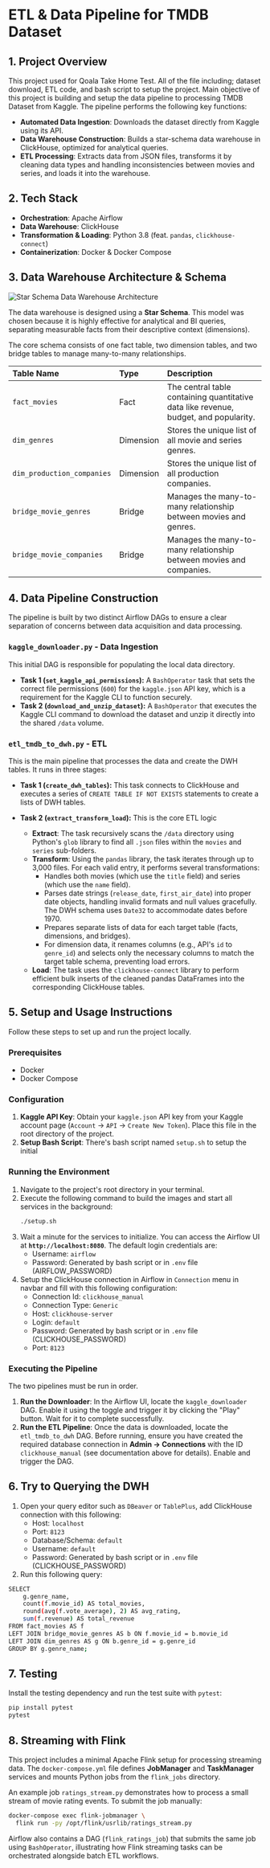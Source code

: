 # ETL & Data Pipeline for TMDB Dataset

## 1. Project Overview
This project used for Qoala Take Home Test. All of the file including; dataset download, ETL code, and bash script to setup the project. Main objective of this project is building and setup the data pipeline to processing TMDB Dataset from Kaggle.
The pipeline performs the following key functions:
* **Automated Data Ingestion**: Downloads the dataset directly from Kaggle using its API.
* **Data Warehouse Construction**: Builds a star-schema data warehouse in ClickHouse, optimized for analytical queries.
* **ETL Processing**: Extracts data from JSON files, transforms it by cleaning data types and handling inconsistencies between movies and series, and loads it into the warehouse.

## 2. Tech Stack
* **Orchestration**: Apache Airflow
* **Data Warehouse**: ClickHouse
* **Transformation & Loading**: Python 3.8 (feat. `pandas`, `clickhouse-connect`)
* **Containerization**: Docker & Docker Compose

## 3. Data Warehouse Architecture & Schema
![Star Schema Data Warehouse Architecture](assets/star-schema-diagram.png)

The data warehouse is designed using a **Star Schema**. This model was chosen because it is highly effective for analytical and BI queries, separating measurable facts from their descriptive context (dimensions).

The core schema consists of one fact table, two dimension tables, and two bridge tables to manage many-to-many relationships.

| Table Name                 | Type      | Description                                                                 |
| :------------------------- | :-------- | :------------------------------------------------------------------------ |
| `fact_movies`              | Fact      | The central table containing quantitative data like revenue, budget, and popularity. |
| `dim_genres`               | Dimension | Stores the unique list of all movie and series genres.                       |
| `dim_production_companies` | Dimension | Stores the unique list of all production companies.                   |
| `bridge_movie_genres`      | Bridge    | Manages the many-to-many relationship between movies and genres.      |
| `bridge_movie_companies`   | Bridge    | Manages the many-to-many relationship between movies and companies.   |

## 4. Data Pipeline Construction
The pipeline is built by two distinct Airflow DAGs to ensure a clear separation of concerns between data acquisition and data processing.

### `kaggle_downloader.py` - Data Ingestion
This initial DAG is responsible for populating the local data directory.
* **Task 1 (`set_kaggle_api_permissions`):** A `BashOperator` task that sets the correct file permissions (`600`) for the `kaggle.json` API key, which is a requirement for the Kaggle CLI to function securely.
* **Task 2 (`download_and_unzip_dataset`):** A `BashOperator` that executes the Kaggle CLI command to download the dataset and unzip it directly into the shared `/data` volume.

### `etl_tmdb_to_dwh.py` - ETL
This is the main pipeline that processes the data and create the DWH tables. It runs in three stages:

* **Task 1 (`create_dwh_tables`):** This task connects to ClickHouse and executes a series of `CREATE TABLE IF NOT EXISTS` statements to create a lists of DWH tables.

* **Task 2 (`extract_transform_load`):** This is the core ETL logic
    * **Extract**: The task recursively scans the `/data` directory using Python's `glob` library to find all `.json` files within the `movies` and `series` sub-folders.
    * **Transform**: Using the `pandas` library, the task iterates through up to 3,000 files. For each valid entry, it performs several transformations:
        * Handles both movies (which use the `title` field) and series (which use the `name` field).
        * Parses date strings (`release_date`, `first_air_date`) into proper date objects, handling invalid formats and null values gracefully. The DWH schema uses `Date32` to accommodate dates before 1970.
        * Prepares separate lists of data for each target table (facts, dimensions, and bridges).
        * For dimension data, it renames columns (e.g., API's `id` to `genre_id`) and selects only the necessary columns to match the target table schema, preventing load errors.
    * **Load**: The task uses the `clickhouse-connect` library to perform efficient bulk inserts of the cleaned pandas DataFrames into the corresponding ClickHouse tables.

## 5. Setup and Usage Instructions
Follow these steps to set up and run the project locally.

### Prerequisites
* Docker
* Docker Compose

### Configuration
1.  **Kaggle API Key**: Obtain your `kaggle.json` API key from your Kaggle account page (`Account` -> `API` -> `Create New Token`). Place this file in the root directory of the project.
2.  **Setup Bash Script**: There's bash script named `setup.sh` to setup the initial 

### Running the Environment
1. Navigate to the project's root directory in your terminal.
2. Execute the following command to build the images and start all services in the background:
   ```bash
   ./setup.sh
   ```
3. Wait a minute for the services to initialize. You can access the Airflow UI at **`http://localhost:8080`**. The default login credentials are: 
      - Username: `airflow`
      - Password: Generated by bash script or in `.env` file (AIRFLOW_PASSWORD)
4. Setup the ClickHouse connection in Airflow in `Connection` menu in navbar and fill with this following configuration:
      - Connection Id: `clickhouse_manual`
      - Connection Type: `Generic`
      - Host: `clickhouse-server`
      - Login: `default`
      - Password: Generated by bash script or in `.env` file (CLICKHOUSE_PASSWORD)
      - Port: `8123`

### Executing the Pipeline
The two pipelines must be run in order.

1.  **Run the Downloader**: In the Airflow UI, locate the `kaggle_downloader` DAG. Enable it using the toggle and trigger it by clicking the "Play" button. Wait for it to complete successfully.
2.  **Run the ETL Pipeline**: Once the data is downloaded, locate the `etl_tmdb_to_dwh` DAG. Before running, ensure you have created the required database connection in **Admin -> Connections** with the ID `clickhouse_manual` (see documentation above for details). Enable and trigger the DAG.

## 6. Try to Querying the DWH
1. Open your query editor such as `DBeaver` or `TablePlus`, add ClickHouse connection with this following:
   - Host: `localhost`
   - Port: `8123`
   - Database/Schema: `default`
   - Username: `default`
   - Password: Generated by bash script or in `.env` file (CLICKHOUSE_PASSWORD)
2. Run this following query:
```bash
SELECT
    g.genre_name,
    count(f.movie_id) AS total_movies,
    round(avg(f.vote_average), 2) AS avg_rating,
    sum(f.revenue) AS total_revenue
FROM fact_movies AS f
LEFT JOIN bridge_movie_genres AS b ON f.movie_id = b.movie_id
LEFT JOIN dim_genres AS g ON b.genre_id = g.genre_id
GROUP BY g.genre_name;
```

## 7. Testing

Install the testing dependency and run the test suite with `pytest`:

```bash
pip install pytest
pytest
```

## 8. Streaming with Flink

This project includes a minimal Apache Flink setup for processing streaming
data. The `docker-compose.yml` file defines **JobManager** and **TaskManager**
services and mounts Python jobs from the `flink_jobs` directory.

An example job `ratings_stream.py` demonstrates how to process a small stream of
movie rating events. To submit the job manually:

```bash
docker-compose exec flink-jobmanager \
  flink run -py /opt/flink/usrlib/ratings_stream.py
```

Airflow also contains a DAG (`flink_ratings_job`) that submits the same job using
`BashOperator`, illustrating how Flink streaming tasks can be orchestrated
alongside batch ETL workflows.


